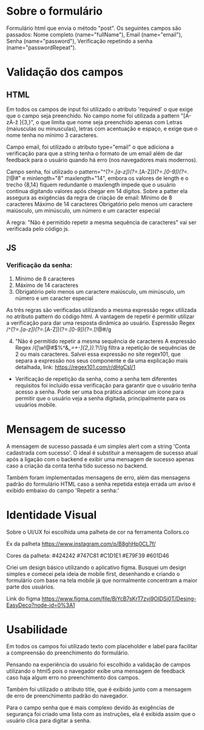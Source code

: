 # Sobre o formulário

Formulário html que envia o método "post".
Os seguintes campos são passados:
Nome completo (name="fullName"), 
Email (name="email"),
Senha (name="password"),
Verificação repetindo a senha (name="passwordRepeat").

# Validação dos campos

## HTML

Em todos os campos de input foi utilizado o atributo 'required' o que exige que o campo seja preenchido.
No campo nome foi utilizada a pattern "[A-zÀ-ž ]{3,}", o que limita que nome seja preenchido apenas com Letras (maiusculas ou minusculas), letras com acentuação e espaço, e exige que o nome tenha no mínimo 3 caracteres.

Campo email, foi utilizado o atributo type="email" o que adiciona a verificação para que a string tenha o formato de um email além de dar feedback para o usuário quando há erro (nos navegadores mais modernos).

Campo senha, foi utilizado o pattern="^(?=.*[a-z])(?=.*[A-Z])(?=.*[0-9])(?=.*[!@#$%^&*_=+-]).{8,14}$" e minlength="8" maxlength="14", embora os valores de length e o trecho {8,14} fiquem redundante o maxlength impede que o usuário continua digitando valores após chegar em 14 dígitos. Sobre a patter ela assegura as exigências da regra de criação de email: Mínimo de 8 caracteres Máximo de 14 caracteres Obrigatório pelo menos um caractere maiúsculo, um minúsculo, um número e um caracter especial

A regra: "Não é permitido repetir a mesma sequência de caracteres" vai ser verificada pelo código js.

## JS

### Verificação da senha:
1. Mínimo de 8 caracteres
2. Máximo de 14 caracteres
3. Obrigatório pelo menos um caractere maiúsculo, um minúsculo, um número e um caracter especial

As três regras são verificadas utilizando a mesma expressão regex utilizada no atributo pattern do código html. A vantagem de repetir é permitir utilizar a verificação para dar uma resposta dinâmica ao usuário.
Espressão Regex /^(?=.*[a-z])(?=.*[A-Z])(?=.*[0-9])(?=.*[!@#$%^&*_=+-]).{8,14}$/g

4. "Não é permitido repetir a mesma sequência de caracteres 
A expressão Regex /([\w!@#$%^&*_=+-]{2,}).*?\1/g filtra a repetição de sequências de 2 ou mais caracteres. 
Salvei essa expressão no site regex101, que separa a expressão nos seus componente e da uma  explicação mais detalhada, link: https://regex101.com/r/dHgCsl/1

 - Verificação de repetição da senha, como a senha tem diferentes requisitos foi incluído essa verificação para garantir que o usuário tenha acesso a senha. Pode ser uma boa prática adicionar um ícone para permitir que o usuário veja a senha digitada, principalmente para os usuários mobile.

# Mensagem de sucesso

A mensagem de sucesso passada é um simples alert com a string 'Conta cadastrada com sucesso'. O ideal é substituir a mensagem de sucesso atual após a ligação com o backend e exibir uma mensagem de sucesso apenas caso a criação da conta tenha tido sucesso no backend.

Também foram implementadas mensagens de erro, além das mensagens padrão do formulário HTML caso a senha repetida esteja errada um aviso é exibido embaixo do campo 'Repetir a senha:'

# Identidade Visual

Sobre o UI/UX foi escolhida uma palheta de cor na ferramenta Collors.co

Ex da palheta https://www.instagram.com/p/B8ghHp0CL7f/

Cores da palheta: #424242 #747C81 #C1D1E1 #E79F39 #601D46

Criei um design básico utilizando o aplicativo figma. Busquei um design simples e comecei pela ideia de mobile first, desenhando e criando o formulário com base na tela mobile já que normalmente concentram a maior parte dos usuários.

Link do figma https://www.figma.com/file/BjYcB7sKrT7zvj9OIDSi0T/Desing-EasyDeco?node-id=0%3A1

# Usabilidade

Em todos os campos foi utilizado texto com placeholder e label para facilitar a compreensão do preenchimento do formulário.

Pensando na experiência do usuário foi escolhido a validação de campos utilizando o html5 pois o navegador exibe uma mensagem de feedback caso haja algum erro no preenchimento dos campos.

Também foi utilizado o atributo title, que é exibido junto com a mensagem de erro de preenchimento padrão do navegador.

Para o campo senha que é mais complexo devido às exigências de segurança foi criado uma lista com as instruções, ela é exibida assim que o usuário clica para digitar a senha.